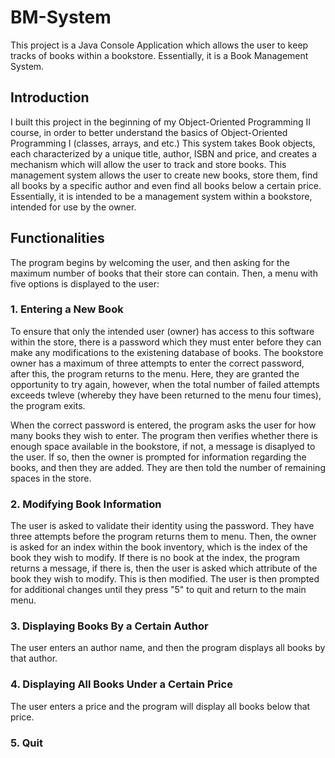 # BM-System
This project is a Java Console Application which allows the user to keep tracks of books within a bookstore. Essentially, it is a Book Management System.

## Introduction
I built this project in the beginning of my Object-Oriented Programming II course, in order to better understand the basics of Object-Oriented Programming I (classes, arrays, and etc.) This system takes Book objects, each characterized by a unique title, author, ISBN and price, and creates a mechanism which will allow the user to track and store books. This management system allows the user to create new books, store them, find all books by a specific author and even find all books below a certain price. Essentially, it is intended to be a management system within a bookstore, intended for use by the owner. 

## Functionalities
The program begins by welcoming the user, and then asking for the maximum number of books that their store can contain. Then, a menu with five options is displayed to the user:

### 1. Entering a New Book
To ensure that only the intended user (owner) has access to this software within the store, there is a password which they must enter before they can make any modifications to the existening database of books. The bookstore owner has a maximum of three attempts to enter the correct password, after this, the program returns to the menu. Here, they are granted the opportunity to try again, however, when the total number of failed attempts exceeds twleve (whereby they have been returned to the menu four times), the program exits. 

When the correct password is entered, the program asks the user for how many books they wish to enter. The program then verifies whether there is enough space available in the bookstore, if not, a message is disaplyed to the user. If so, then the owner is prompted for information regarding the books, and then they are added. They are then told the number of remaining spaces in the store. 

### 2. Modifying Book Information
The user is asked to validate their identity using the password. They have three attempts before the program returns them to menu. Then, the owner is asked for an index within the book inventory, which is the index of the book they wish to modify. If there is no book at the index, the program returns a message, if there is, then the user is asked which attribute of the book they wish to modify. This is then modified. The user is then prompted for additional changes until they press "5" to quit and return to the main menu. 

### 3. Displaying Books By a Certain Author
The user enters an author name, and then the program displays all books by that author. 

### 4. Displaying All Books Under a Certain Price
The user enters a price and the program will display all books below that price. 

### 5. Quit






